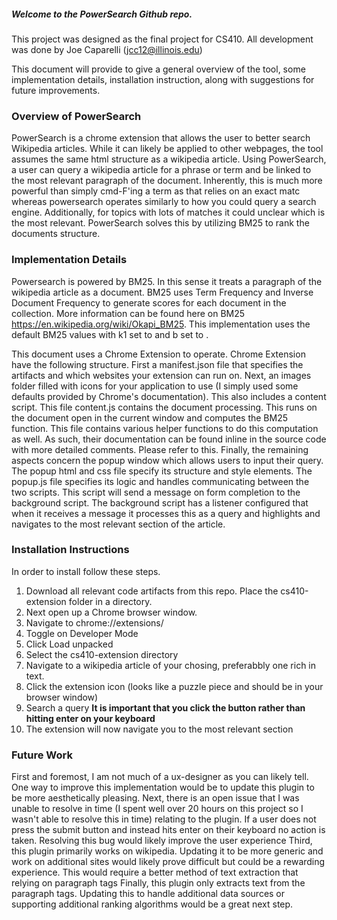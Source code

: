 ##### Welcome to the PowerSearch Github repo.  
This project was designed as the final project for CS410.  All development was done by Joe Caparelli (jcc12@illinois.edu)

This document will provide to give a general overview of the tool, some implementation details, installation instruction, along with suggestions for future improvements.

### Overview of PowerSearch

PowerSearch is a chrome extension that allows the user to better search Wikipedia articles.  While it can likely be applied to other webpages, the tool assumes the same html structure as a wikipedia article. Using PowerSearch, a user can query a wikipedia article for a phrase or term and be linked to the most relevant paragraph of the document.  Inherently, this is much more powerful than simply cmd-F'ing a term as that relies on an exact matc whereas powersearch operates similarly to how you could query a search engine.  Additionally, for topics with lots of matches it could unclear which is the most relevant.  PowerSearch solves this by utilizing BM25 to rank the documents structure.

### Implementation Details

Powersearch is powered by BM25.  In this sense it treats a paragraph of the wikipedia article as a document.  BM25 uses Term Frequency and Inverse Document Frequency to generate scores for each document in the collection.  More information can be found here on BM25 https://en.wikipedia.org/wiki/Okapi_BM25.  This implementation uses the default BM25 values with k1 set to and b set to .  

This document uses a Chrome Extension to operate.  Chrome Extension have the following structure.  First a manifest.json file that specifies the artifacts and which websites your extension can run on.  Next, an images folder filled with icons for your application to use (I simply used some defaults provided by Chrome's documentation).  This also includes a content script.  This file content.js contains the document processing.  This runs on the document open in the current window and computes the BM25 function.  This file contains various helper functions to do this computation as well.  As such, their documentation can be found inline in the source code with more detailed comments.  Please refer to this.  Finally, the remaining aspects concern the popup window which allows users to input their query.  The popup html and css file specify its structure and style elements.  The popup.js file specifies its logic and handles communicating between the two scripts.  This script will send a message on form completion to the background script.  The background script has a listener configured that when it receives a message it processes this as a query and highlights and navigates to the most relevant section of the article.  

### Installation Instructions

In order to install follow these steps.

1. Download all relevant code artifacts from this repo.  Place the cs410-extension folder in a directory.
2. Next open up a Chrome browser window.
3. Navigate to chrome://extensions/
4. Toggle on Developer Mode
5. Click Load unpacked
6. Select the cs410-extension directory
7. Navigate to a wikipedia article of your chosing, preferabbly one rich in text.
8. Click the extension icon (looks like a puzzle piece and should be in your browser window)
9. Search a query **It is important that you click the button rather than hitting enter on your keyboard**
10. The extension will now navigate you to the most relevant section

### Future Work
First and foremost, I am not much of a ux-designer as you can likely tell.  One way to improve this implementation would be to update this plugin to be more aesthetically pleasing.
Next, there is an open issue that I was unable to resolve in time (I spent well over 20 hours on this project so I wasn't able to resolve this in time) relating to the plugin.  If a user does not press the submit button and instead hits enter on their keyboard no action is taken.  Resolving this bug would likely improve the user experience
Third, this plugin primarily works on wikipedia.  Updating it to be more generic and work on additional sites would likely prove difficult but could be a rewarding experience. This would require a better method of text extraction that relying on paragraph tags
Finally, this plugin only extracts text from the paragraph tags.  Updating this to handle additional data sources or supporting additional ranking algorithms would be a great next step.  
